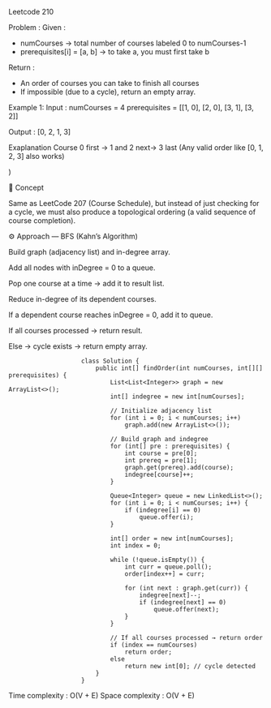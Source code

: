 Leetcode 210

Problem :
Given :
 - numCourses -> total number of courses labeled 0 to numCourses-1
 - prerequisites[i] = [a, b] -> to take a, you must first take b

Return : 
- An order of courses you can take to finish all courses
- If impossible (due to a cycle), return an empty array.

Example 1:
Input : 
numCourses = 4
prerequisites = [[1, 0], [2, 0], [3, 1], [3, 2]]

Output : 
[0, 2, 1, 3]

Exaplanation
Course 0 first -> 1 and 2 next-> 3 last
(Any valid order like [0, 1, 2, 3] also works)

)

🧠 Concept

Same as LeetCode 207 (Course Schedule), but instead of just checking for a cycle,
we must also produce a topological ordering (a valid sequence of course completion).

⚙️ Approach — BFS (Kahn’s Algorithm)

Build graph (adjacency list) and in-degree array.

Add all nodes with inDegree = 0 to a queue.

Pop one course at a time → add it to result list.

Reduce in-degree of its dependent courses.

If a dependent course reaches inDegree = 0, add it to queue.

If all courses processed → return result.

Else → cycle exists → return empty array.

                        class Solution {
                            public int[] findOrder(int numCourses, int[][] prerequisites) {
                                List<List<Integer>> graph = new ArrayList<>();
                                int[] indegree = new int[numCourses];

                                // Initialize adjacency list
                                for (int i = 0; i < numCourses; i++)
                                    graph.add(new ArrayList<>());

                                // Build graph and indegree
                                for (int[] pre : prerequisites) {
                                    int course = pre[0];
                                    int prereq = pre[1];
                                    graph.get(prereq).add(course);
                                    indegree[course]++;
                                }

                                Queue<Integer> queue = new LinkedList<>();
                                for (int i = 0; i < numCourses; i++) {
                                    if (indegree[i] == 0)
                                        queue.offer(i);
                                }

                                int[] order = new int[numCourses];
                                int index = 0;

                                while (!queue.isEmpty()) {
                                    int curr = queue.poll();
                                    order[index++] = curr;

                                    for (int next : graph.get(curr)) {
                                        indegree[next]--;
                                        if (indegree[next] == 0)
                                            queue.offer(next);
                                    }
                                }

                                // If all courses processed → return order
                                if (index == numCourses)
                                    return order;
                                else
                                    return new int[0]; // cycle detected
                            }
                        }
Time complexity : O(V + E)
Space complexity : O(V + E)